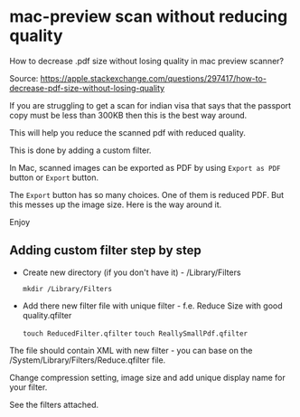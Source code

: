 # mac-preview scan without reducing quality
How to decrease .pdf size without losing quality in mac preview scanner? 

Source: https://apple.stackexchange.com/questions/297417/how-to-decrease-pdf-size-without-losing-quality

If you are struggling to get a scan for indian visa that says that the passport copy must be less than 300KB then this is the best way around.

This will help you reduce the scanned pdf with reduced quality.

This is done by adding a custom filter. 

In Mac, scanned images can be exported as PDF by using `Export as PDF` button or `Export` button.

The `Export` button has so many choices. One of them is reduced PDF. But this messes up the image size. Here is the way around it.

Enjoy

## Adding custom filter step by step
- Create new directory (if you don't have it) - /Library/Filters
  
  `mkdir /Library/Filters`
    
- Add there new filter file with unique filter - f.e. Reduce Size with good quality.qfilter

  `touch ReducedFilter.qfilter`
  `touch ReallySmallPdf.qfilter`

The file should contain XML with new filter - you can base on the /System/Library/Filters/Reduce.qfilter file.

Change compression setting, image size and add unique display name for your filter.

See the filters attached.
